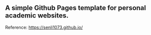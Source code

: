 ## A simple Github Pages template for personal academic websites.

Reference: https://senli1073.github.io/